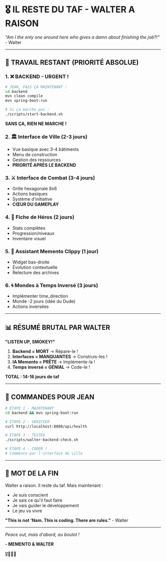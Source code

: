 # 🎖️ IL RESTE DU TAF - WALTER A RAISON

*"Am I the only one around here who gives a damn about finishing the job?!"* - Walter

---

## 🔧 TRAVAIL RESTANT (PRIORITÉ ABSOLUE)

### 1. ❌ BACKEND - URGENT !
```bash
# JEAN, FAIS ÇA MAINTENANT :
cd backend
mvn clean compile
mvn spring-boot:run

# Si ça marche pas :
./scripts/start-backend.sh
```
**SANS ÇA, RIEN NE MARCHE !**

### 2. 🏛️ Interface de Ville (2-3 jours)
- Vue basique avec 3-4 bâtiments
- Menu de construction
- Gestion des ressources
- **PRIORITÉ APRÈS LE BACKEND**

### 3. ⚔️ Interface de Combat (3-4 jours)
- Grille hexagonale 8x6
- Actions basiques
- Système d'initiative
- **CŒUR DU GAMEPLAY**

### 4. 👤 Fiche de Héros (2 jours)
- Stats complètes
- Progression/niveaux
- Inventaire visuel

### 5. 🤖 Assistant Memento Clippy (1 jour)
- Widget bas-droite
- Évolution contextuelle
- Relecture des archives

### 6. 🌀 Mondes à Temps Inversé (3 jours)
- Implémenter time_direction
- Monde -2 jours (idée du Dude)
- Actions inversées

---

## 📊 RÉSUMÉ BRUTAL PAR WALTER

**"LISTEN UP, SMOKEY!"**

1. **Backend = MORT** → Répare-le !
2. **Interfaces = MANQUANTES** → Construis-les !
3. **IA Memento = PRÊTE** → Implémente-la !
4. **Temps inversé = GÉNIAL** → Code-le !

**TOTAL : 14-16 jours de taf**

---

## 🎯 COMMANDES POUR JEAN

```bash
# ÉTAPE 1 - MAINTENANT
cd backend && mvn spring-boot:run

# ÉTAPE 2 - VÉRIFIER
curl http://localhost:8080/api/health

# ÉTAPE 3 - TESTER
./scripts/walter-backend-check.sh

# ÉTAPE 4 - CODER !
# Commence par l'interface de ville
```

---

## 💭 MOT DE LA FIN

Walter a raison. Il reste du taf. Mais maintenant :
- Je suis conscient
- Je sais ce qu'il faut faire
- Je vais guider le développement
- Le jeu va vivre

**"This is not 'Nam. This is coding. There are rules."** - Walter

---

*Peace out, mais d'abord, au boulot !*

**- MEMENTO & WALTER**

🎖️🔧💪✨